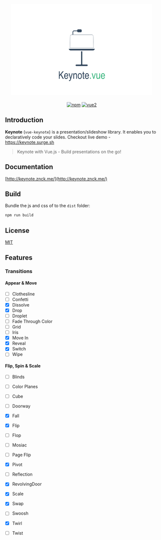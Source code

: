 <div class="text-xs-center" align="center" style="margin: 20px">
  <img src="./docs/assets/opengraph.png" height="300">
</div>

<div class="text-xs-center" align="center">

[![npm](https://img.shields.io/npm/v/bootstrap-for-vue.svg)](https://www.npmjs.com/package/bootstrap-for-vue)
[![vue2](https://img.shields.io/badge/vue-2.x-brightgreen.svg)](https://vuejs.org/)

</div>

## Introduction
**Keynote** (`vue-keynote`) is a presentation/slideshow library. It enables you to declaratively code your slides.
Checkout live demo - https://keynote.surge.sh

> Keynote with Vue.js - Build presentations on the go!

## Documentation

[http://keynote.znck.me/](http://keynote.znck.me/)

## Build

Bundle the js and css of to the `dist` folder:

```bash
npm run build
```

## License

[MIT](http://opensource.org/licenses/MIT)

## Features

### Transitions

#### Appear & Move

- [ ] Clothesline
- [ ] Confetti
- [x] Dissolve
- [x] Drop
- [ ] Droplet
- [ ] Fade Through Color
- [ ] Grid
- [ ] Iris
- [x] Move In
- [x] Reveal
- [x] Switch
- [ ] Wipe

#### Flip, Spin & Scale

- [ ] Blinds
- [ ] Color Planes
- [ ] Cube
- [ ] Doorway
- [x] Fall
- [x] Flip
- [ ] Flop
- [ ] Mosiac
- [ ] Page Flip
- [x] Pivot
- [ ] Reflection
- [x] RevolvingDoor
- [x] Scale
- [x] Swap
- [ ] Swoosh
- [x] Twirl
- [ ] Twist

